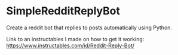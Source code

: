 # SimpleRedditReplyBot
Create a reddit bot that replies to posts automatically using Python.

Link to an instructables I made on how to get it working:
https://www.instructables.com/id/Reddit-Reply-Bot/
